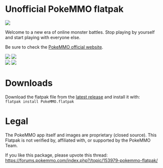 # Unofficial PokeMMO flatpak

<img src="https://pokemmo.com/build/images/pokemmo.cf970ad3.png">

Welcome to a new era of online monster battles.
Stop playing by yourself and start playing with everyone else.


Be sure to check the [PokeMMO official website](https://pokemmo.com).

<img src="https://pokemmo.com/build/images/screenshot/c-t.d7d3e35d.jpg">
<img src="https://pokemmo.com/build/images/screenshot/b-t.45f3af02.jpg"></br>
<img src="https://pokemmo.com/build/images/screenshot/d-t.8707f587.png">
<img src="https://pokemmo.com/build/images/screenshot/e-t.e912995b.png">

# Downloads
Download the flatpak file from the [latest release](https://github.com/marc0x1/pokemmo-flatpak-manifest/releases) and install it with:</br>
```flatpak install PokeMMO.flatpak```

# Legal

The PokeMMO app itself and images are proprietary (closed source).
This Flatpak is not verified by, affiliated with, or supported by the PokeMMO Team.

If you like this package, please upvote this thread:
https://forums.pokemmo.com/index.php?/topic/153979-pokemmo-flatpak/
